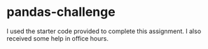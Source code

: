 # pandas-challenge

I used the starter code provided to complete this assignment. I also received some help in office hours. 
